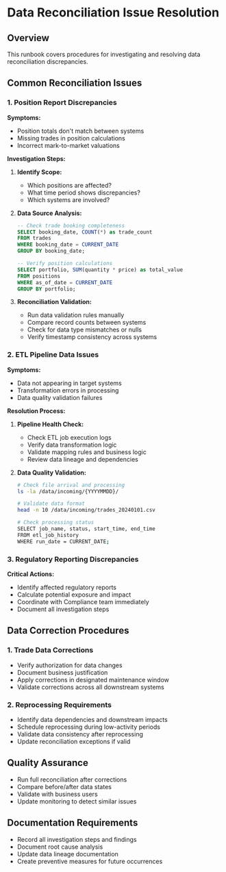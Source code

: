 # Data Reconciliation Issue Resolution

## Overview
This runbook covers procedures for investigating and resolving data reconciliation discrepancies.

## Common Reconciliation Issues

### 1. Position Report Discrepancies
**Symptoms:** 
- Position totals don't match between systems
- Missing trades in position calculations
- Incorrect mark-to-market valuations

**Investigation Steps:**
1. **Identify Scope:**
   - Which positions are affected?
   - What time period shows discrepancies?
   - Which systems are involved?

2. **Data Source Analysis:**
   ```sql
   -- Check trade booking completeness
   SELECT booking_date, COUNT(*) as trade_count 
   FROM trades 
   WHERE booking_date = CURRENT_DATE
   GROUP BY booking_date;
   
   -- Verify position calculations
   SELECT portfolio, SUM(quantity * price) as total_value
   FROM positions 
   WHERE as_of_date = CURRENT_DATE
   GROUP BY portfolio;
   ```

3. **Reconciliation Validation:**
   - Run data validation rules manually
   - Compare record counts between systems
   - Check for data type mismatches or nulls
   - Verify timestamp consistency across systems

### 2. ETL Pipeline Data Issues
**Symptoms:**
- Data not appearing in target systems
- Transformation errors in processing
- Data quality validation failures

**Resolution Process:**
1. **Pipeline Health Check:**
   - Check ETL job execution logs
   - Verify data transformation logic
   - Validate mapping rules and business logic
   - Review data lineage and dependencies

2. **Data Quality Validation:**
   ```bash
   # Check file arrival and processing
   ls -la /data/incoming/{YYYYMMDD}/
   
   # Validate data format
   head -n 10 /data/incoming/trades_20240101.csv
   
   # Check processing status
   SELECT job_name, status, start_time, end_time 
   FROM etl_job_history 
   WHERE run_date = CURRENT_DATE;
   ```

### 3. Regulatory Reporting Discrepancies
**Critical Actions:**
- Identify affected regulatory reports
- Calculate potential exposure and impact
- Coordinate with Compliance team immediately
- Document all investigation steps

## Data Correction Procedures

### 1. Trade Data Corrections
- Verify authorization for data changes
- Document business justification
- Apply corrections in designated maintenance window
- Validate corrections across all downstream systems

### 2. Reprocessing Requirements
- Identify data dependencies and downstream impacts
- Schedule reprocessing during low-activity periods
- Validate data consistency after reprocessing
- Update reconciliation exceptions if valid

## Quality Assurance
- Run full reconciliation after corrections
- Compare before/after data states
- Validate with business users
- Update monitoring to detect similar issues

## Documentation Requirements
- Record all investigation steps and findings
- Document root cause analysis
- Update data lineage documentation
- Create preventive measures for future occurrences

